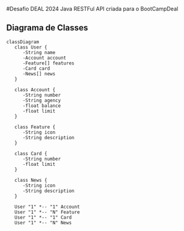#Desafio DEAL 2024
Java RESTFul API criada para o BootCampDeal

## Diagrama de Classes

```mermaid
classDiagram
   class User {
      -String name
      -Account account
      -Feature[] features
      -Card card
      -News[] news
   }

   class Account {
      -String number
      -String agency
      -float balance
      -float limit
   }

   class Feature {
      -String icon
      -String description
   }

   class Card {
      -String number
      -float limit
   }

   class News {
      -String icon
      -String description
   }

   User "1" *-- "1" Account
   User "1" *-- "N" Feature
   User "1" *-- "1" Card
   User "1" *-- "N" News

```
